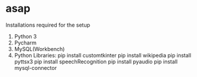 # asap
Installations required for the setup
1. Python 3
2. Pycharm
3. MySQL(Workbench)
4. Python Libraries:
    pip install customtkinter
    pip install wikipedia
    pip install pyttsx3
    pip install speechRecognition
    pip install pyaudio
    pip install mysql-connector
